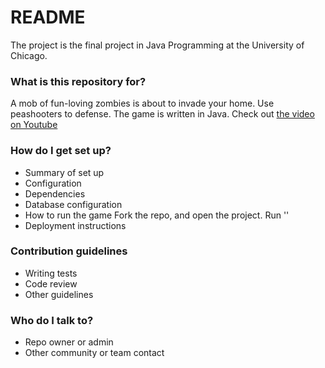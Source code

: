 # README #

The project is the final project in Java Programming at the University of Chicago. 

### What is this repository for? ###
A mob of fun-loving zombies is about to invade your home. Use peashooters to defense. The game is written in Java. Check out [the video on Youtube]( http://youtu.be/nKl3FW-BOaU)

### How do I get set up? ###

* Summary of set up
* Configuration
* Dependencies
* Database configuration
* How to run the game
Fork the repo, and open the project. Run ''
* Deployment instructions

### Contribution guidelines ###

* Writing tests
* Code review
* Other guidelines

### Who do I talk to? ###

* Repo owner or admin
* Other community or team contact